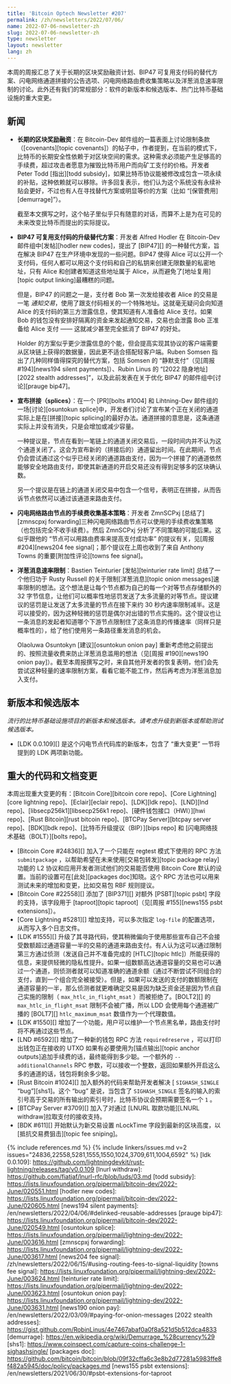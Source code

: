 ```yaml
---
title: 'Bitcoin Optech Newsletter #207'
permalink: /zh/newsletters/2022/07/06/
name: 2022-07-06-newsletter-zh
slug: 2022-07-06-newsletter-zh
type: newsletter
layout: newsletter
lang: zh
---
```


本周的周报汇总了关于长期的区块奖励融资计划、BIP47 可复用支付码的替代方案、闪电网络通道拼接的公告选项、闪电网络路由费收集策略以及洋葱消息速率限制的讨论。此外还有我们的常规部分：软件的新版本和候选版本、热门比特币基础设施的重大变更。

## 新闻

- **<!--longterm-block-reward-funding-->长期的区块奖励融资**：在 Bitcoin-Dev 邮件组的一篇表面上讨论限制条款（[covenants][topic covenants]）的帖子中，作者提到，在当前的模式下，比特币的长期安全性依赖于对区块空间的需求。这种需求必须能产生足够高的手续费，超过攻击者愿意为摧毁比特币用户而向矿工支付的价格。开发者 Peter Todd [指出][todd subsidy]，如果比特币协议能被修改成包含一项永续的补贴，这种依赖就可以移除。许多回复表示，他们认为这个系统没有永续补贴会更好，不过也有人在寻找替代方案或明显等价的方案（比如 “[保管费用][demurrage]”）。

  截至本文撰写之时，这个帖子里似乎只有随意的对话，而算不上是为在可见的未来改变比特币而提出的实际提议。

- **<!--updated-alternative-to-bip47-reusable-payment-codes-->BIP47 可复用支付码的升级替代方案**：开发者 Alfred Hodler 在 Bitcoin-Dev 邮件组中[发帖][hodler new codes]，提出了 [BIP47][] 的一种替代方案，旨在解决 BIP47 在生产环境中发现的一些问题。BIP47 使得 Alice 可以公开一个支付码，任何人都可以用这个支付码和自己的私钥来创建无限数量的私密地址，只有 Alice 和创建者知道这些地址属于 Alice，从而避免了[地址复用][topic output linking]最糟糕的问题。

  但是，BIP47 的问题之一是，支付者 Bob 第一次发给接收者 Alice 的交易是一笔 *通知交易*，使用了跟支付码相关的一个特殊地址。这就毫无疑问会向知道 Alice 的支付码的第三方泄露信息，使其知道有人准备给 Alice 支付。如果 Bob 的钱包没有安排好隔离的资金来发起通知交易，交易也会泄露 Bob 正准备给 Alice 支付 —— 这就减少甚至完全抵消了 BIP47 的好处。

  Holder 的方案似乎更少泄露信息的个能，但会提高实现其协议的客户端需要从区块链上获得的数据量，因此更不适合搭配轻客户端。Ruben Somsen 指出了几种同样值得探究的替代方案，包括 Somsen 的 “静默支付”（见[周报 #194][news194 silent payments]）、Rubin Linus 的 “[2022 隐身地址][2022 stealth addresses]”，以及此前发表在关于优化 BIP47 的邮件组中[讨论][prauge bip47]。

- **<!--announcing-splices-->宣布拼接（splices）**：在一个 [PR][bolts #1004] 和 Lihtning-Dev 邮件组的一场[讨论][osuntokun splice]中，开发者们讨论了宣布某个正在关闭的通道实际上是在[拼接][topic splicing]的最好办法。通道拼接的意思是，这条通道实际上并没有消失，只是会增加或减少容量。

  一种提议是，节点在看到一笔链上的通道关闭交易后，一段时间内并不认为这个通道关闭了。这会为宣布新的（拼接后的）通道留出时间。在此期间，节点仍会尝试通过这个似乎已经关闭的通道路由支付，因为一个拼接了的通道依然能够安全地路由支付，即使其新通道的开启交易还没有得到足够多的区块确认数。

  另一个提议是在链上的通道关闭交易中包含一个信号，表明正在拼接，从而告诉节点依然可以通过该通道来路由支付。

- **<!--fundamental-feecollection-strategies-for-ln-forwarding-nodes-->闪电网络路由节点的手续费收集基本策略**：开发者 ZmnSCPxj [总结了][zmnscpxj forwarding]三种闪电网络路由节点可以使用的手续费收集策略（也包括完全不收手续费）。然后 ZmnSCPxj 分析了不同策略的可能后果。这似乎跟他的 “节点可以用路由费率来提高支付成功率” 的提议有关，见[周报 #204][news204 fee signal]；那个提议在上周也收到了来自 Anthony Towns 的重要[附加性评论][towns fee signal]。

- **<!--onion-message-rate-limiting-->洋葱消息速率限制**：Bastien Teinturier [发帖][teinturier rate limit] 总结了一个他归功于 Rusty Russell 的关于限制[洋葱消息][topic onion messages]速率限制的想法。这个想法是让每个节点都为自己的每一个对等节点存储额外的 32 字节信息，让他们可以概率性地惩罚发送了太多流量的对等节点。提议建议的惩罚是让发送了太多流量的节点在接下来约 30 秒内速率限制减半。这是可以接受的，因为这种轻微的惩罚是偶尔对出错的节点实施的。这个提议也让一条消息的发起者知道哪个下游节点限制住了这条消息的传播速率（同样只是概率性的），给了他们使用另一条路径重发消息的机会。

  Olaoluwa Osuntokyn [建议][osuntokun onion pay] 重新考虑他之前提出的、按照流量收费来防止洋葱消息滥用的想法（见[周报 #190][news190 onion pay]）。截至本周报撰写之时，来自其他开发者的恢复表明，他们会先尝试这种轻量的速率限制方案，看看它能不能工作，然后再考虑为洋葱消息加入支付。

## 新版本和候选版本

*流行的比特币基础设施项目的新版本和候选版本。请考虑升级到新版本或帮助测试候选版本。*

- [LDK 0.0.109][] 是这个闪电节点代码库的新版本，包含了 “重大变更” 一节将提到的 LDK 两项新功能。

## 重大的代码和文档变更

本周出现重大变更的有：[Bitcoin Core][bitcoin core repo]、[Core Lightning][core lightning repo]、[Eclair][eclair repo]、[LDK][ldk repo]、[LND][lnd repo]、[libsecp256k1][libsecp256k1 repo]、[硬件钱包接口（HWI）][hwi repo]、[Rust Bitcoin][rust bitcoin repo]、[BTCPay Server][btcpay server repo]、[BDK][bdk repo]、[比特币升级提议（BIP）][bips repo] 和 [闪电网络技术基础（BOLT）][bolts repo]。

- [Bitcoin Core #24836][] 加入了一个只能在 regtest 模式下使用的 RPC 方法  ` submitpackage ` ，以帮助希望在未来使用[交易包转发][topic package relay]功能的 L2 协议和应用开发者测试他们的交易能否使用 Bitcoin Core 默认的设置。当前的设置可在[此处][packages doc]知晓。这个 RPC 方法也可以用来测试未来的增加和变更，比如交易包 RBF 规则提议。
- [Bitcoin Core #22558][] 添加了 [BIP371][] 对额外 [PSBT][topic psbt] 字段的支持，该字段用于 [taproot][topic taproot]（见[周报 #155][news155 psbt extensions]）。
- [Core Lightning #5281][] 增加支持，可以多次指定  ` log-file ` 的配置选项，从而写入多个日志文件。
- [LDK #1555][] 升级了其寻路代码，使其稍微偏向于使用那些宣布自己不会接受数额超过通道容量一半的交易的通道来路由支付。有人认为这可以通过限制第三方通过侦测（发送自己并不准备完成的 [HTLC][topic htlc]）所能获得的信息，来提供轻微的隐私性提升。如果一组数额高达通道容量的交易也可以通过一个通道，则侦测者就可以知道准确的通道余额（通过不断尝试不同组合的支付，直到一个组合完全被接受）。但是，如果可以发送的支付的数额限制在通道容量的一半，那么侦测者就更难确定交易是因为缺乏资金还是因为节点自己实施的限制（ ` max_htlc_in_flight_msat ` ）而被拒绝了。[BOLT2][] 的  ` max_htlc_in_flight_msat ` 限制不会被广播，所以 LDD 会使用每个通道被广播的 [BOLT7][]  ` htlc_maximum_msat ` 数值作为一个代理数值。
- [LDK #1550][] 增加了一个功能，用户可以维护一个节点黑名单，路由支付时将不再通过这些节点。
- [LND #6592][] 增加了一种新的钱包 RPC 方法 ` requiredreserve ` ，可以打印出钱包正在接收的 UTXO 如果有必要使用为[锚点输出][topic anchor outputs]追加手续费的话，最终能得到多少聪。一个额外的  ` --additionalChannels ` RPC 参数，可以接收一个整数，返回如果额外开启这么多的通道的话，钱包将剩余多少聪。
- [Rust Bitcoin #1024][] 加入额外的代码来帮助开发者解决 [ ` SIGHASH_SINGLE ` “bug”][shs1]。这个 “bug” 是说，当包含了  ` SIGHASH_SINGLE ` 签名的输入的索引号高于交易的所有输出的索引号时，比特币协议会预期需要签名一个  ` 1 ` 。
- [BTCPay Server #3709][] 加入了对通过 [LNURL 取款功能][LNURL withdraw]拉取支付的接收支持。
- [BDK #611][] 开始默认为新交易设置 nLockTime 字段到最新的区块高度，以[抵抗交易费狙击][topic fee sniping]。

{% include references.md %}
{% include linkers/issues.md v=2 issues="24836,22558,5281,1555,1550,1024,3709,611,1004,6592" %}
[ldk 0.0.109]: https://github.com/lightningdevkit/rust-lightning/releases/tag/v0.0.109
[lnurl withdraw]: https://github.com/fiatjaf/lnurl-rfc/blob/luds/03.md
[todd subsidy]: https://lists.linuxfoundation.org/pipermail/bitcoin-dev/2022-June/020551.html
[hodler new codes]: https://lists.linuxfoundation.org/pipermail/bitcoin-dev/2022-June/020605.html
[news194 silent payments]: /en/newsletters/2022/04/06/#delinked-reusable-addresses
[prauge bip47]: https://lists.linuxfoundation.org/pipermail/bitcoin-dev/2022-June/020549.html
[osuntokun splice]: https://lists.linuxfoundation.org/pipermail/lightning-dev/2022-June/003616.html
[zmnscpxj forwarding]: https://lists.linuxfoundation.org/pipermail/lightning-dev/2022-June/003617.html
[news204 fee signal]: /zh/newsletters/2022/06/15/#using-routing-fees-to-signal-liquidity
[towns fee signal]: https://lists.linuxfoundation.org/pipermail/lightning-dev/2022-June/003624.html
[teinturier rate limit]: https://lists.linuxfoundation.org/pipermail/lightning-dev/2022-June/003623.html
[osuntokun onion pay]: https://lists.linuxfoundation.org/pipermail/lightning-dev/2022-June/003631.html
[news190 onion pay]: /en/newsletters/2022/03/09/#paying-for-onion-messages
[2022 stealth addresses]: https://gist.github.com/RobinLinus/4e7467abaf0a0f8a521d5b512dca4833
[demurrage]: https://en.wikipedia.org/wiki/Demurrage_%28currency%29
[shs1]: https://www.coinspect.com/capture-coins-challenge-1-sighashsingle/
[packages doc]: https://github.com/bitcoin/bitcoin/blob/09f32cffa6c3e8b2d77281a5983ffe8f482a5945/doc/policy/packages.md
[news155 psbt extensions]: /en/newsletters/2021/06/30/#psbt-extensions-for-taproot
